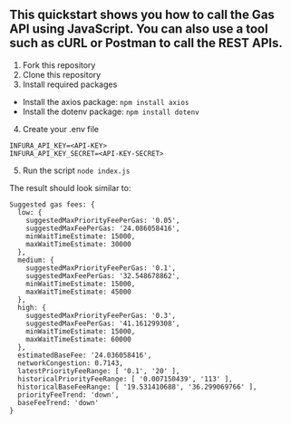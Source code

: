 ## This quickstart shows you how to call the Gas API using JavaScript. You can also use a tool such as cURL or Postman to call the REST APIs.
1. Fork this repository
2. Clone this repository
3. Install required packages
- Install the axios package:
```npm install axios```
- Install the dotenv package:
```npm install dotenv```
4. Create your .env file
```
INFURA_API_KEY=<API-KEY>
INFURA_API_KEY_SECRET=<API-KEY-SECRET>
```
5. Run the script
```node index.js```

The result should look similar to:
```
Suggested gas fees: {
  low: {
    suggestedMaxPriorityFeePerGas: '0.05',
    suggestedMaxFeePerGas: '24.086058416',
    minWaitTimeEstimate: 15000,
    maxWaitTimeEstimate: 30000
  },
  medium: {
    suggestedMaxPriorityFeePerGas: '0.1',
    suggestedMaxFeePerGas: '32.548678862',
    minWaitTimeEstimate: 15000,
    maxWaitTimeEstimate: 45000
  },
  high: {
    suggestedMaxPriorityFeePerGas: '0.3',
    suggestedMaxFeePerGas: '41.161299308',
    minWaitTimeEstimate: 15000,
    maxWaitTimeEstimate: 60000
  },
  estimatedBaseFee: '24.036058416',
  networkCongestion: 0.7143,
  latestPriorityFeeRange: [ '0.1', '20' ],
  historicalPriorityFeeRange: [ '0.007150439', '113' ],
  historicalBaseFeeRange: [ '19.531410688', '36.299069766' ],
  priorityFeeTrend: 'down',
  baseFeeTrend: 'down'
}
```
